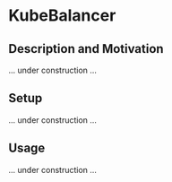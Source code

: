 # KubeBalancer
## Description and Motivation
... under construction ...


## Setup
... under construction ...


## Usage
... under construction ...

